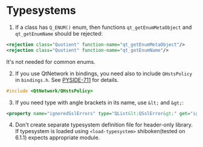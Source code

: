 # Typesystems

1. If a class has `Q_ENUM()` enum, then functions `qt_getEnumMetaObject` and `qt_getEnumName` should be rejected:

```xml
<rejection class="Quotient" function-name="qt_getEnumMetaObject"/>
<rejection class="Quotient" function-name="qt_getEnumName"/>
```

It's not needed for common enums.

2. If you use QtNetwork in bindings, you need also to include `QHstsPolicy` in `bindings.h`. See [PYSIDE-711](https://bugreports.qt.io/browse/PYSIDE-711) for details.

```c
#include <QtNetwork/QHstsPolicy>
```

3. If you need type with angle brackets in its name, use `&lt;` and `&gt;`:

```xml
<property name="ignoredSslErrors" type="QList&lt;QSslError&gt;" get="ignoredSslErrors" />
```

4. Don't create separate typesystem definition file for header-only library. If typesystem is loaded using `<load-typesystem>` shiboken(tested on 6.1.1) expects appropriate module.
